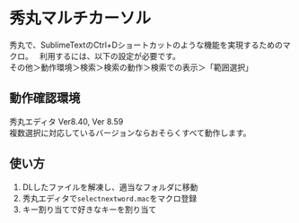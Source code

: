 # 秀丸マルチカーソル

秀丸で、SublimeTextのCtrl+Dショートカットのような機能を実現するためのマクロ。  
利用するには、以下の設定が必要です。  
その他＞動作環境＞検索＞検索の動作＞検索での表示＞「範囲選択」  


## 動作確認環境

秀丸エディタ Ver8.40, Ver 8.59  
複数選択に対応しているバージョンならおそらくすべて動作します。  


## 使い方

1. DLしたファイルを解凍し、適当なフォルダに移動
2. 秀丸エディタで`selectnextword.mac`をマクロ登録
3. キー割り当てで好きなキーを割り当て
